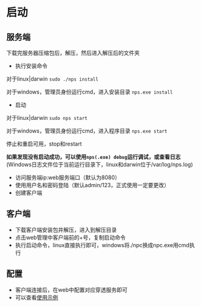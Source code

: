 # 启动
## 服务端
下载完服务器压缩包后，解压，然后进入解压后的文件夹

- 执行安装命令

对于linux|darwin ```sudo ./nps install```

对于windows，管理员身份运行cmd，进入安装目录 ```nps.exe install```

- 启动

对于linux|darwin ```sudo nps start```

对于windows，管理员身份运行cmd，进入程序目录 ```nps.exe start```

停止和重启可用，stop和restart

**如果发现没有启动成功，可以使用`nps(.exe) debug`运行调试，或查看日志**(Windows日志文件位于当前运行目录下，linux和darwin位于/var/log/nps.log)
- 访问服务端ip:web服务端口（默认为8080）
- 使用用户名和密码登陆（默认admin/123，正式使用一定要更改）
- 创建客户端

## 客户端
- 下载客户端安装包并解压，进入到解压目录
- 点击web管理中客户端前的+号，复制启动命令
- 执行启动命令，linux直接执行即可，windows将./npc换成npc.exe用cmd执行

## 配置
- 客户端连接后，在web中配置对应穿透服务即可
- 可以查看[使用示例](/example)
